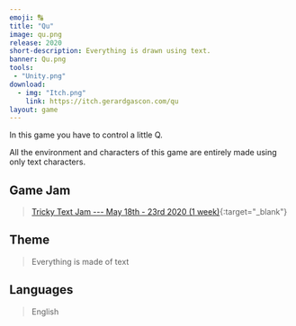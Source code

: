 ```yaml
---
emoji: 🔠
title: "Qu"
image: qu.png
release: 2020
short-description: Everything is drawn using text.
banner: Qu.png
tools:
 - "Unity.png"
download:
  - img: "Itch.png"
    link: https://itch.gerardgascon.com/qu
layout: game
---
```


In this game you have to control a little Q.

All the environment and characters of this game are entirely made using only text characters.

## Game Jam

> [Tricky Text Jam --- May 18th - 23rd 2020 (1 week)](https://itch.io/jam/tricky-text-jam/){:target="_blank"}

## Theme

> Everything is made of text

## Languages

> English
